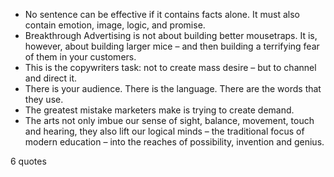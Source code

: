 - No sentence can be effective if it contains facts alone. It must also contain emotion, image, logic, and promise.
 - Breakthrough Advertising is not about building better mousetraps. It is, however, about building larger mice – and then building a terrifying fear of them in your customers.
 - This is the copywriters task: not to create mass desire – but to channel and direct it.
 - There is your audience. There is the language. There are the words that they use.
 - The greatest mistake marketers make is trying to create demand.
 - The arts not only imbue our sense of sight, balance, movement, touch and hearing, they also lift our logical minds – the traditional focus of modern education – into the reaches of possibility, invention and genius.

6 quotes
